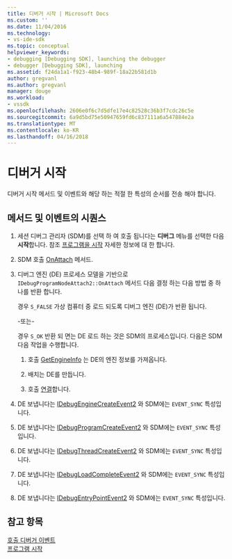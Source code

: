 ```yaml
---
title: 디버거 시작 | Microsoft Docs
ms.custom: ''
ms.date: 11/04/2016
ms.technology:
- vs-ide-sdk
ms.topic: conceptual
helpviewer_keywords:
- debugging [Debugging SDK], launching the debugger
- debugger [Debugging SDK], launching
ms.assetid: f24da1a1-f923-48b4-989f-18a22b581d1b
author: gregvanl
ms.author: gregvanl
manager: douge
ms.workload:
- vssdk
ms.openlocfilehash: 2606e0f6c7d5dfe17e4c82528c36b3f7cdc26c5e
ms.sourcegitcommit: 6a9d5bd75e50947659fd6c837111a6a547884e2a
ms.translationtype: MT
ms.contentlocale: ko-KR
ms.lasthandoff: 04/16/2018
---
```

# <a name="launching-the-debugger"></a>디버거 시작
디버거 시작 메서드 및 이벤트와 해당 하는 적절 한 특성의 순서를 전송 해야 합니다.  
  
## <a name="sequences-of-methods-and-events"></a>메서드 및 이벤트의 시퀀스  
  
1.  세션 디버그 관리자 (SDM)를 선택 하 여 호출 됩니다는 **디버그** 메뉴를 선택한 다음 **시작**합니다. 참조 [프로그램을 시작](../../extensibility/debugger/launching-a-program.md) 자세한 정보에 대 한 합니다.  
  
2.  SDM 호출 [OnAttach](../../extensibility/debugger/reference/idebugprogramnodeattach2-onattach.md) 메서드.  
  
3.  디버그 엔진 (DE) 프로세스 모델을 기반으로 `IDebugProgramNodeAttach2::OnAttach` 메서드 다음 결정 하는 다음 방법 중 하나를 반환 합니다.  
  
     경우 `S_FALSE` 가상 컴퓨터 중 로드 되도록 디버그 엔진 (DE)가 반환 됩니다.  
  
     -또는-  
  
     경우 `S_OK` 반환 되 면는 DE 로드 하는 것은 SDM의 프로세스입니다. 다음은 SDM 다음 작업을 수행합니다.  
  
    1.  호출 [GetEngineInfo](../../extensibility/debugger/reference/idebugprogramnode2-getengineinfo.md) 는 DE의 엔진 정보를 가져옵니다.  
  
    2.  배치는 DE를 만듭니다.  
  
    3.  호출 [연결](../../extensibility/debugger/reference/idebugengine2-attach.md)합니다.  
  
4.  DE 보냅니다는 [IDebugEngineCreateEvent2](../../extensibility/debugger/reference/idebugenginecreateevent2.md) 와 SDM에는 `EVENT_SYNC` 특성입니다.  
  
5.  DE 보냅니다는 [IDebugProgramCreateEvent2](../../extensibility/debugger/reference/idebugprogramcreateevent2.md) 와 SDM에는 `EVENT_SYNC` 특성입니다.  
  
6.  DE 보냅니다는 [IDebugThreadCreateEvent2](../../extensibility/debugger/reference/idebugthreadcreateevent2.md) 와 SDM에는 `EVENT_SYNC` 특성입니다.  
  
7.  DE 보냅니다는 [IDebugLoadCompleteEvent2](../../extensibility/debugger/reference/idebugloadcompleteevent2.md) 와 SDM에는 `EVENT_SYNC` 특성입니다.  
  
8.  DE 보냅니다는 [IDebugEntryPointEvent2](../../extensibility/debugger/reference/idebugentrypointevent2.md) 와 SDM에는 `EVENT_SYNC` 특성입니다.  
  
## <a name="see-also"></a>참고 항목  
 [호출 디버거 이벤트](../../extensibility/debugger/calling-debugger-events.md)   
 [프로그램 시작](../../extensibility/debugger/launching-a-program.md)